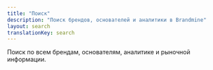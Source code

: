 ```yaml
---
title: "Поиск"
description: "Поиск брендов, основателей и аналитики в Brandmine"
layout: search
translationKey: search
---
```


Поиск по всем брендам, основателям, аналитике и рыночной информации.
